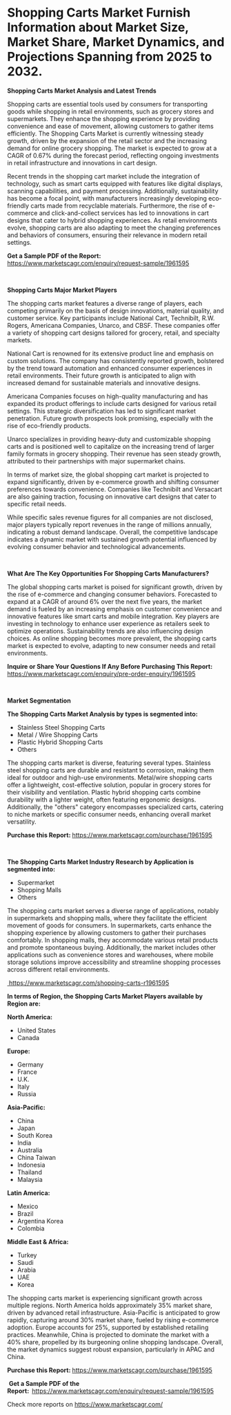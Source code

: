 <p><h1>Shopping Carts Market Furnish Information about Market Size, Market Share, Market Dynamics, and Projections Spanning from 2025 to 2032.</h1></p><p><strong>Shopping Carts Market Analysis and Latest Trends</strong></p>
<p><p>Shopping carts are essential tools used by consumers for transporting goods while shopping in retail environments, such as grocery stores and supermarkets. They enhance the shopping experience by providing convenience and ease of movement, allowing customers to gather items efficiently. The Shopping Carts Market is currently witnessing steady growth, driven by the expansion of the retail sector and the increasing demand for online grocery shopping. The market is expected to grow at a CAGR of 0.67% during the forecast period, reflecting ongoing investments in retail infrastructure and innovations in cart design.</p><p>Recent trends in the shopping cart market include the integration of technology, such as smart carts equipped with features like digital displays, scanning capabilities, and payment processing. Additionally, sustainability has become a focal point, with manufacturers increasingly developing eco-friendly carts made from recyclable materials. Furthermore, the rise of e-commerce and click-and-collect services has led to innovations in cart designs that cater to hybrid shopping experiences. As retail environments evolve, shopping carts are also adapting to meet the changing preferences and behaviors of consumers, ensuring their relevance in modern retail settings.</p></p>
<p><strong>Get a Sample PDF of the Report:&nbsp;</strong> <a href="https://www.marketscagr.com/enquiry/request-sample/1961595?utm_campaign=2485&utm_medium=2&utm_source=Github&utm_content=ia&utm_term=08042025&utm_id=shopping-carts">https://www.marketscagr.com/enquiry/request-sample/1961595</a></p>
<p>&nbsp;</p>
<p><strong>Shopping Carts Major Market Players</strong></p>
<p><p>The shopping carts market features a diverse range of players, each competing primarily on the basis of design innovations, material quality, and customer service. Key participants include National Cart, Technibilt, R.W. Rogers, Americana Companies, Unarco, and CBSF. These companies offer a variety of shopping cart designs tailored for grocery, retail, and specialty markets.</p><p>National Cart is renowned for its extensive product line and emphasis on custom solutions. The company has consistently reported growth, bolstered by the trend toward automation and enhanced consumer experiences in retail environments. Their future growth is anticipated to align with increased demand for sustainable materials and innovative designs.</p><p>Americana Companies focuses on high-quality manufacturing and has expanded its product offerings to include carts designed for various retail settings. This strategic diversification has led to significant market penetration. Future growth prospects look promising, especially with the rise of eco-friendly products.</p><p>Unarco specializes in providing heavy-duty and customizable shopping carts and is positioned well to capitalize on the increasing trend of larger family formats in grocery shopping. Their revenue has seen steady growth, attributed to their partnerships with major supermarket chains.</p><p>In terms of market size, the global shopping cart market is projected to expand significantly, driven by e-commerce growth and shifting consumer preferences towards convenience. Companies like Technibilt and Versacart are also gaining traction, focusing on innovative cart designs that cater to specific retail needs.</p><p>While specific sales revenue figures for all companies are not disclosed, major players typically report revenues in the range of millions annually, indicating a robust demand landscape. Overall, the competitive landscape indicates a dynamic market with sustained growth potential influenced by evolving consumer behavior and technological advancements.</p></p>
<p>&nbsp;</p>
<p><strong>What Are The Key Opportunities For Shopping Carts Manufacturers?</strong></p>
<p><p>The global shopping carts market is poised for significant growth, driven by the rise of e-commerce and changing consumer behaviors. Forecasted to expand at a CAGR of around 6% over the next five years, the market demand is fueled by an increasing emphasis on customer convenience and innovative features like smart carts and mobile integration. Key players are investing in technology to enhance user experience as retailers seek to optimize operations. Sustainability trends are also influencing design choices. As online shopping becomes more prevalent, the shopping carts market is expected to evolve, adapting to new consumer needs and retail environments.</p></p>
<p><strong>Inquire or Share Your Questions If Any Before Purchasing This Report:</strong> <a href="https://www.marketscagr.com/enquiry/pre-order-enquiry/1961595?utm_campaign=2485&utm_medium=2&utm_source=Github&utm_content=ia&utm_term=08042025&utm_id=shopping-carts">https://www.marketscagr.com/enquiry/pre-order-enquiry/1961595</a></p>
<p>&nbsp;</p>
<p><strong>Market Segmentation</strong></p>
<p><strong>The Shopping Carts Market Analysis by types is segmented into:</strong></p>
<p><ul><li>Stainless Steel Shopping Carts</li><li>Metal / Wire Shopping Carts</li><li>Plastic Hybrid Shopping Carts</li><li>Others</li></ul></p>
<p><p>The shopping carts market is diverse, featuring several types. Stainless steel shopping carts are durable and resistant to corrosion, making them ideal for outdoor and high-use environments. Metal/wire shopping carts offer a lightweight, cost-effective solution, popular in grocery stores for their visibility and ventilation. Plastic hybrid shopping carts combine durability with a lighter weight, often featuring ergonomic designs. Additionally, the "others" category encompasses specialized carts, catering to niche markets or specific consumer needs, enhancing overall market versatility.</p></p>
<p><strong>Purchase this Report:&nbsp;</strong><a href="https://www.marketscagr.com/purchase/1961595?utm_campaign=2485&utm_medium=2&utm_source=Github&utm_content=ia&utm_term=08042025&utm_id=shopping-carts">https://www.marketscagr.com/purchase/1961595</a></p>
<p>&nbsp;</p>
<p><strong>The Shopping Carts Market Industry Research by Application is segmented into:</strong></p>
<p><ul><li>Supermarket</li><li>Shopping Malls</li><li>Others</li></ul></p>
<p><p>The shopping carts market serves a diverse range of applications, notably in supermarkets and shopping malls, where they facilitate the efficient movement of goods for consumers. In supermarkets, carts enhance the shopping experience by allowing customers to gather their purchases comfortably. In shopping malls, they accommodate various retail products and promote spontaneous buying. Additionally, the market includes other applications such as convenience stores and warehouses, where mobile storage solutions improve accessibility and streamline shopping processes across different retail environments.</p></p>
<p><a href="https://www.marketscagr.com/shopping-carts-r1961595?utm_campaign=2485&utm_medium=2&utm_source=Github&utm_content=ia&utm_term=08042025&utm_id=shopping-carts">&nbsp;https://www.marketscagr.com/shopping-carts-r1961595</a></p>
<p><strong>In terms of Region, the Shopping Carts Market Players available by Region are:</strong></p>
<p>
    <p> <strong> North America: </strong>
        <ul>
            <li>United States</li>
            <li>Canada</li>
        </ul>
        </p> 
    <p> <strong> Europe: </strong>
        <ul>
            <li>Germany</li>
            <li>France</li>
            <li>U.K.</li>
            <li>Italy</li>
            <li>Russia</li>
        </ul>
        </p> 
    <p> <strong> Asia-Pacific: </strong>
        <ul>
            <li>China</li>
            <li>Japan</li>
            <li>South Korea</li>
            <li>India</li>
            <li>Australia</li>
            <li>China Taiwan</li>
            <li>Indonesia</li>
            <li>Thailand</li>
            <li>Malaysia</li>
        </ul>
        </p> 
    <p> <strong> Latin America: </strong>
        <ul>
            <li>Mexico</li>
            <li>Brazil</li>
            <li>Argentina Korea</li>
            <li>Colombia</li>
        </ul>
        </p> 
    <p> <strong> Middle East & Africa: </strong>
        <ul>
            <li>Turkey</li>
            <li>Saudi</li>
            <li>Arabia</li>
            <li>UAE</li>
            <li>Korea</li>
        </ul>
    </p>
    </p>
<p><p>The shopping carts market is experiencing significant growth across multiple regions. North America holds approximately 35% market share, driven by advanced retail infrastructure. Asia-Pacific is anticipated to grow rapidly, capturing around 30% market share, fueled by rising e-commerce adoption. Europe accounts for 25%, supported by established retailing practices. Meanwhile, China is projected to dominate the market with a 40% share, propelled by its burgeoning online shopping landscape. Overall, the market dynamics suggest robust expansion, particularly in APAC and China.</p></p>
<p><strong>Purchase this Report: </strong><a href="https://www.marketscagr.com/purchase/1961595?utm_campaign=2485&utm_medium=2&utm_source=Github&utm_content=ia&utm_term=08042025&utm_id=shopping-carts">https://www.marketscagr.com/purchase/1961595</a></p>
<p>&nbsp;<strong>Get a Sample PDF of the Report:&nbsp;&nbsp;</strong><a href="https://www.marketscagr.com/enquiry/request-sample/1961595?utm_campaign=2485&utm_medium=2&utm_source=Github&utm_content=ia&utm_term=08042025&utm_id=shopping-carts">https://www.marketscagr.com/enquiry/request-sample/1961595</a></p>
<p><strong></strong></p>
<p>Check more reports on <a href="https://www.marketscagr.com/?utm_campaign=2485&utm_medium=2&utm_source=Github&utm_content=ia&utm_term=08042025&utm_id=shopping-carts">https://www.marketscagr.com/</a></p>